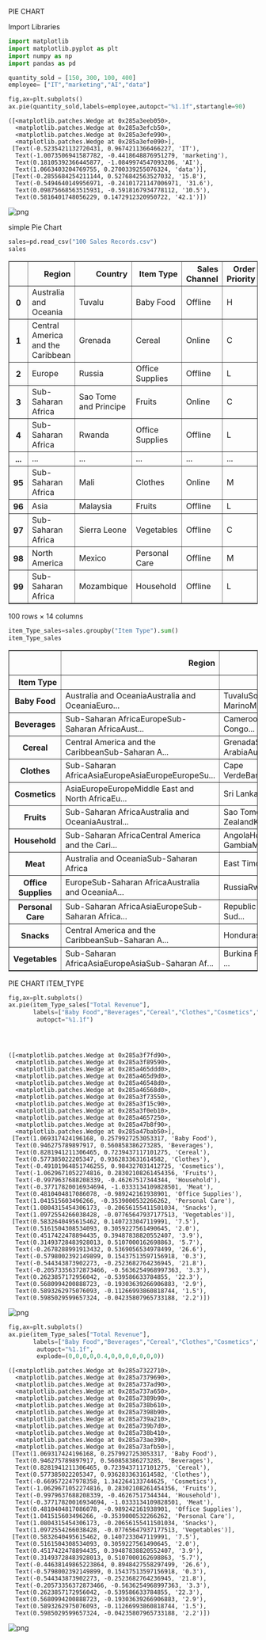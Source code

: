 PIE CHART

Import Libraries


```python
import matplotlib 
import matplotlib.pyplot as plt
import numpy as np
import pandas as pd
```


```python
quantity_sold = [150, 300, 100, 400]
employee= ["IT","marketing","AI","data"]
```


```python
fig,ax=plt.subplots()
ax.pie(quantity_sold,labels=employee,autopct="%1.1f",startangle=90)
```




    ([<matplotlib.patches.Wedge at 0x285a3eeb050>,
      <matplotlib.patches.Wedge at 0x285a3efcb50>,
      <matplotlib.patches.Wedge at 0x285a3efe990>,
      <matplotlib.patches.Wedge at 0x285a3efe090>],
     [Text(-0.5235421132720431, 0.9674211366466227, 'IT'),
      Text(-1.0073506941587782, -0.4418648876951279, 'marketing'),
      Text(0.18105392366445877, -1.0849974547093206, 'AI'),
      Text(1.0663403204769755, 0.2700339255076324, 'data')],
     [Text(-0.2855684254211144, 0.5276842563527032, '15.8'),
      Text(-0.5494640149956971, -0.24101721147006971, '31.6'),
      Text(0.09875668563515931, -0.5918167934778112, '10.5'),
      Text(0.5816401748056229, 0.1472912320950722, '42.1')])




    
![png](output_4_1.png)
    


simple Pie Chart


```python
sales=pd.read_csv("100 Sales Records.csv")
sales
```




<div>
<style scoped>
    .dataframe tbody tr th:only-of-type {
        vertical-align: middle;
    }

    .dataframe tbody tr th {
        vertical-align: top;
    }

    .dataframe thead th {
        text-align: right;
    }
</style>
<table border="1" class="dataframe">
  <thead>
    <tr style="text-align: right;">
      <th></th>
      <th>Region</th>
      <th>Country</th>
      <th>Item Type</th>
      <th>Sales Channel</th>
      <th>Order Priority</th>
      <th>Order Date</th>
      <th>Order ID</th>
      <th>Ship Date</th>
      <th>Units Sold</th>
      <th>Unit Price</th>
      <th>Unit Cost</th>
      <th>Total Revenue</th>
      <th>Total Cost</th>
      <th>Total Profit</th>
    </tr>
  </thead>
  <tbody>
    <tr>
      <th>0</th>
      <td>Australia and Oceania</td>
      <td>Tuvalu</td>
      <td>Baby Food</td>
      <td>Offline</td>
      <td>H</td>
      <td>5/28/2010</td>
      <td>669165933</td>
      <td>6/27/2010</td>
      <td>9925</td>
      <td>255.28</td>
      <td>159.42</td>
      <td>2533654.00</td>
      <td>1582243.50</td>
      <td>951410.50</td>
    </tr>
    <tr>
      <th>1</th>
      <td>Central America and the Caribbean</td>
      <td>Grenada</td>
      <td>Cereal</td>
      <td>Online</td>
      <td>C</td>
      <td>8/22/2012</td>
      <td>963881480</td>
      <td>9/15/2012</td>
      <td>2804</td>
      <td>205.70</td>
      <td>117.11</td>
      <td>576782.80</td>
      <td>328376.44</td>
      <td>248406.36</td>
    </tr>
    <tr>
      <th>2</th>
      <td>Europe</td>
      <td>Russia</td>
      <td>Office Supplies</td>
      <td>Offline</td>
      <td>L</td>
      <td>5/2/2014</td>
      <td>341417157</td>
      <td>5/8/2014</td>
      <td>1779</td>
      <td>651.21</td>
      <td>524.96</td>
      <td>1158502.59</td>
      <td>933903.84</td>
      <td>224598.75</td>
    </tr>
    <tr>
      <th>3</th>
      <td>Sub-Saharan Africa</td>
      <td>Sao Tome and Principe</td>
      <td>Fruits</td>
      <td>Online</td>
      <td>C</td>
      <td>6/20/2014</td>
      <td>514321792</td>
      <td>7/5/2014</td>
      <td>8102</td>
      <td>9.33</td>
      <td>6.92</td>
      <td>75591.66</td>
      <td>56065.84</td>
      <td>19525.82</td>
    </tr>
    <tr>
      <th>4</th>
      <td>Sub-Saharan Africa</td>
      <td>Rwanda</td>
      <td>Office Supplies</td>
      <td>Offline</td>
      <td>L</td>
      <td>2/1/2013</td>
      <td>115456712</td>
      <td>2/6/2013</td>
      <td>5062</td>
      <td>651.21</td>
      <td>524.96</td>
      <td>3296425.02</td>
      <td>2657347.52</td>
      <td>639077.50</td>
    </tr>
    <tr>
      <th>...</th>
      <td>...</td>
      <td>...</td>
      <td>...</td>
      <td>...</td>
      <td>...</td>
      <td>...</td>
      <td>...</td>
      <td>...</td>
      <td>...</td>
      <td>...</td>
      <td>...</td>
      <td>...</td>
      <td>...</td>
      <td>...</td>
    </tr>
    <tr>
      <th>95</th>
      <td>Sub-Saharan Africa</td>
      <td>Mali</td>
      <td>Clothes</td>
      <td>Online</td>
      <td>M</td>
      <td>7/26/2011</td>
      <td>512878119</td>
      <td>9/3/2011</td>
      <td>888</td>
      <td>109.28</td>
      <td>35.84</td>
      <td>97040.64</td>
      <td>31825.92</td>
      <td>65214.72</td>
    </tr>
    <tr>
      <th>96</th>
      <td>Asia</td>
      <td>Malaysia</td>
      <td>Fruits</td>
      <td>Offline</td>
      <td>L</td>
      <td>11/11/2011</td>
      <td>810711038</td>
      <td>12/28/2011</td>
      <td>6267</td>
      <td>9.33</td>
      <td>6.92</td>
      <td>58471.11</td>
      <td>43367.64</td>
      <td>15103.47</td>
    </tr>
    <tr>
      <th>97</th>
      <td>Sub-Saharan Africa</td>
      <td>Sierra Leone</td>
      <td>Vegetables</td>
      <td>Offline</td>
      <td>C</td>
      <td>6/1/2016</td>
      <td>728815257</td>
      <td>6/29/2016</td>
      <td>1485</td>
      <td>154.06</td>
      <td>90.93</td>
      <td>228779.10</td>
      <td>135031.05</td>
      <td>93748.05</td>
    </tr>
    <tr>
      <th>98</th>
      <td>North America</td>
      <td>Mexico</td>
      <td>Personal Care</td>
      <td>Offline</td>
      <td>M</td>
      <td>7/30/2015</td>
      <td>559427106</td>
      <td>8/8/2015</td>
      <td>5767</td>
      <td>81.73</td>
      <td>56.67</td>
      <td>471336.91</td>
      <td>326815.89</td>
      <td>144521.02</td>
    </tr>
    <tr>
      <th>99</th>
      <td>Sub-Saharan Africa</td>
      <td>Mozambique</td>
      <td>Household</td>
      <td>Offline</td>
      <td>L</td>
      <td>2/10/2012</td>
      <td>665095412</td>
      <td>2/15/2012</td>
      <td>5367</td>
      <td>668.27</td>
      <td>502.54</td>
      <td>3586605.09</td>
      <td>2697132.18</td>
      <td>889472.91</td>
    </tr>
  </tbody>
</table>
<p>100 rows × 14 columns</p>
</div>




```python
item_Type_sales=sales.groupby("Item Type").sum()
item_Type_sales

```




<div>
<style scoped>
    .dataframe tbody tr th:only-of-type {
        vertical-align: middle;
    }

    .dataframe tbody tr th {
        vertical-align: top;
    }

    .dataframe thead th {
        text-align: right;
    }
</style>
<table border="1" class="dataframe">
  <thead>
    <tr style="text-align: right;">
      <th></th>
      <th>Region</th>
      <th>Country</th>
      <th>Sales Channel</th>
      <th>Order Priority</th>
      <th>Order Date</th>
      <th>Order ID</th>
      <th>Ship Date</th>
      <th>Units Sold</th>
      <th>Unit Price</th>
      <th>Unit Cost</th>
      <th>Total Revenue</th>
      <th>Total Cost</th>
      <th>Total Profit</th>
    </tr>
    <tr>
      <th>Item Type</th>
      <th></th>
      <th></th>
      <th></th>
      <th></th>
      <th></th>
      <th></th>
      <th></th>
      <th></th>
      <th></th>
      <th></th>
      <th></th>
      <th></th>
      <th></th>
    </tr>
  </thead>
  <tbody>
    <tr>
      <th>Baby Food</th>
      <td>Australia and OceaniaAustralia and OceaniaEuro...</td>
      <td>TuvaluSolomon IslandsNorwayPortugalSan MarinoM...</td>
      <td>OfflineOnlineOnlineOnlineOnlineOfflineOffline</td>
      <td>HCLHLHM</td>
      <td>5/28/20102/4/20155/14/20147/31/20156/26/20135/...</td>
      <td>4649561463</td>
      <td>6/27/20102/21/20156/28/20149/3/20157/1/20136/2...</td>
      <td>40545</td>
      <td>1786.96</td>
      <td>1115.94</td>
      <td>10350327.60</td>
      <td>6463683.90</td>
      <td>3886643.70</td>
    </tr>
    <tr>
      <th>Beverages</th>
      <td>Sub-Saharan AfricaEuropeSub-Saharan AfricaAust...</td>
      <td>CameroonNorwayDemocratic Republic of the Congo...</td>
      <td>OfflineOfflineOnlineOnlineOfflineOfflineOfflin...</td>
      <td>CCCCCCHC</td>
      <td>4/1/20157/18/20145/26/201110/28/20141/16/20111...</td>
      <td>3488436455</td>
      <td>4/18/20157/30/20147/15/201111/15/20141/21/2011...</td>
      <td>56708</td>
      <td>379.60</td>
      <td>254.32</td>
      <td>2690794.60</td>
      <td>1802747.32</td>
      <td>888047.28</td>
    </tr>
    <tr>
      <th>Cereal</th>
      <td>Central America and the CaribbeanSub-Saharan A...</td>
      <td>GrenadaSenegalThe GambiaComorosSaudi ArabiaAus...</td>
      <td>OnlineOnlineOfflineOfflineOnlineOfflineOnline</td>
      <td>CHHHMHH</td>
      <td>8/22/20124/18/20146/7/20123/29/20163/25/20136/...</td>
      <td>5327696855</td>
      <td>9/15/20125/30/20146/8/20124/29/20163/28/20137/...</td>
      <td>25877</td>
      <td>1439.90</td>
      <td>819.77</td>
      <td>5322898.90</td>
      <td>3030455.47</td>
      <td>2292443.43</td>
    </tr>
    <tr>
      <th>Clothes</th>
      <td>Sub-Saharan AfricaAsiaEuropeAsiaEuropeEuropeSu...</td>
      <td>Cape VerdeBangladeshBulgariaMyanmarMacedoniaAl...</td>
      <td>OfflineOnlineOnlineOnlineOfflineOnlineOnlineOf...</td>
      <td>HLMHCCCCHMLLM</td>
      <td>8/2/20141/13/20174/23/201211/14/201510/14/2014...</td>
      <td>7557276802</td>
      <td>8/19/20143/1/20176/3/201211/18/201511/14/20143...</td>
      <td>71260</td>
      <td>1420.64</td>
      <td>465.92</td>
      <td>7787292.80</td>
      <td>2553958.40</td>
      <td>5233334.40</td>
    </tr>
    <tr>
      <th>Cosmetics</th>
      <td>AsiaEuropeEuropeMiddle East and North AfricaEu...</td>
      <td>Sri LankaFranceSwitzerlandAzerbaijanIcelandAus...</td>
      <td>OfflineOnlineOfflineOnlineOnlineOfflineOffline...</td>
      <td>MHMMCHHHHLHHH</td>
      <td>11/19/20165/22/20179/17/20122/6/201012/31/2016...</td>
      <td>6463416606</td>
      <td>12/18/20166/5/201710/20/20122/25/201012/31/201...</td>
      <td>83718</td>
      <td>5683.60</td>
      <td>3423.29</td>
      <td>36601509.60</td>
      <td>22045460.94</td>
      <td>14556048.66</td>
    </tr>
    <tr>
      <th>Fruits</th>
      <td>Sub-Saharan AfricaAustralia and OceaniaAustral...</td>
      <td>Sao Tome and PrincipeNew ZealandKiribatiMaliSy...</td>
      <td>OnlineOnlineOnlineOnlineOnlineOnlineOfflineOnl...</td>
      <td>CHMLLLHLML</td>
      <td>6/20/20149/8/201410/13/20145/7/201011/22/20118...</td>
      <td>5419570846</td>
      <td>7/5/201410/4/201411/10/20145/10/201012/3/20119...</td>
      <td>49998</td>
      <td>93.30</td>
      <td>69.20</td>
      <td>466481.34</td>
      <td>345986.16</td>
      <td>120495.18</td>
    </tr>
    <tr>
      <th>Household</th>
      <td>Sub-Saharan AfricaCentral America and the Cari...</td>
      <td>AngolaHondurasTurkmenistanThe GambiaMyanmarUni...</td>
      <td>OfflineOfflineOfflineOfflineOfflineOnlineOffli...</td>
      <td>MHLLHLCLL</td>
      <td>4/23/20112/8/201712/30/20105/26/20121/16/20151...</td>
      <td>4984468632</td>
      <td>4/27/20112/13/20171/20/20116/9/20123/1/20152/1...</td>
      <td>44727</td>
      <td>6014.43</td>
      <td>4522.86</td>
      <td>29889712.29</td>
      <td>22477106.58</td>
      <td>7412605.71</td>
    </tr>
    <tr>
      <th>Meat</th>
      <td>Australia and OceaniaSub-Saharan Africa</td>
      <td>East TimorThe Gambia</td>
      <td>OnlineOnline</td>
      <td>LM</td>
      <td>7/31/20121/14/2017</td>
      <td>1147372316</td>
      <td>9/11/20121/23/2017</td>
      <td>10675</td>
      <td>843.78</td>
      <td>729.38</td>
      <td>4503675.75</td>
      <td>3893065.75</td>
      <td>610610.00</td>
    </tr>
    <tr>
      <th>Office Supplies</th>
      <td>EuropeSub-Saharan AfricaAustralia and OceaniaA...</td>
      <td>RussiaRwandaAustraliaBruneiBulgariaMauritaniaS...</td>
      <td>OfflineOfflineOnlineOnlineOnlineOfflineOffline...</td>
      <td>LLCLMCMMHMHM</td>
      <td>5/2/20142/1/201310/27/20154/1/20122/16/20121/1...</td>
      <td>4256053154</td>
      <td>5/8/20142/6/201311/25/20155/8/20122/28/20121/1...</td>
      <td>46967</td>
      <td>7814.52</td>
      <td>6299.52</td>
      <td>30585380.07</td>
      <td>24655796.32</td>
      <td>5929583.75</td>
    </tr>
    <tr>
      <th>Personal Care</th>
      <td>Sub-Saharan AfricaAsiaEuropeSub-Saharan Africa...</td>
      <td>Republic of the CongoMongoliaMoldova South Sud...</td>
      <td>OfflineOfflineOnlineOfflineOfflineOnlineOnline...</td>
      <td>MCLCLHMLLM</td>
      <td>7/14/20152/19/20145/7/201612/29/20135/8/20173/...</td>
      <td>5742522973</td>
      <td>8/25/20152/23/20145/10/20161/28/20145/21/20173...</td>
      <td>48708</td>
      <td>817.30</td>
      <td>566.70</td>
      <td>3980904.84</td>
      <td>2760282.36</td>
      <td>1220622.48</td>
    </tr>
    <tr>
      <th>Snacks</th>
      <td>Central America and the CaribbeanSub-Saharan A...</td>
      <td>HondurasDjiboutiZambia</td>
      <td>OnlineOnlineOnline</td>
      <td>LML</td>
      <td>6/30/20162/25/20171/4/2011</td>
      <td>1674348985</td>
      <td>7/26/20162/25/20171/5/2011</td>
      <td>13637</td>
      <td>457.74</td>
      <td>292.32</td>
      <td>2080733.46</td>
      <td>1328789.28</td>
      <td>751944.18</td>
    </tr>
    <tr>
      <th>Vegetables</th>
      <td>Sub-Saharan AfricaAsiaEuropeAsiaSub-Saharan Af...</td>
      <td>Burkina FasoKyrgyzstanSlovakiaLaosKenyaSierra ...</td>
      <td>OnlineOnlineOnlineOfflineOnlineOffline</td>
      <td>HHHCLC</td>
      <td>7/17/20126/24/201110/6/20129/15/20113/18/20126...</td>
      <td>4791316149</td>
      <td>7/27/20127/12/201111/10/201210/23/20114/7/2012...</td>
      <td>20051</td>
      <td>924.36</td>
      <td>545.58</td>
      <td>3089057.06</td>
      <td>1823237.43</td>
      <td>1265819.63</td>
    </tr>
  </tbody>
</table>
</div>



PIE CHART ITEM_TYPE


```python
fig,ax=plt.subplots()
ax.pie(item_Type_sales["Total Revenue"],
       labels=["Baby Food","Beverages","Cereal","Clothes","Cosmetics","Fruits","Household","Meat","Office Supplies","Personal Care","Snacks","Vegetables"],
        autopct="%1.1f")


    
```




    ([<matplotlib.patches.Wedge at 0x285a3f7fd90>,
      <matplotlib.patches.Wedge at 0x285a3f89590>,
      <matplotlib.patches.Wedge at 0x285a465ddd0>,
      <matplotlib.patches.Wedge at 0x285a465d9d0>,
      <matplotlib.patches.Wedge at 0x285a46548d0>,
      <matplotlib.patches.Wedge at 0x285a46568d0>,
      <matplotlib.patches.Wedge at 0x285a3f73550>,
      <matplotlib.patches.Wedge at 0x285a3f15c90>,
      <matplotlib.patches.Wedge at 0x285a3f0eb10>,
      <matplotlib.patches.Wedge at 0x285a4657250>,
      <matplotlib.patches.Wedge at 0x285a47b8f90>,
      <matplotlib.patches.Wedge at 0x285a47bab50>],
     [Text(1.069317424196168, 0.2579927253053317, 'Baby Food'),
      Text(0.946275789897917, 0.560858386273285, 'Beverages'),
      Text(0.8281941211306465, 0.7239437117101275, 'Cereal'),
      Text(0.577385022205347, 0.9362833631614582, 'Clothes'),
      Text(-0.49101964851746255, 0.984327031412725, 'Cosmetics'),
      Text(-1.0629671052274816, 0.28302108261454356, 'Fruits'),
      Text(-0.9979637688208339, -0.46267517344344, 'Household'),
      Text(-0.37717820016934694, -1.0333134109828501, 'Meat'),
      Text(0.4810404817086078, -0.989242161938901, 'Office Supplies'),
      Text(1.041515603496266, -0.3539000532266262, 'Personal Care'),
      Text(1.0804315454306173, -0.20656155411501034, 'Snacks'),
      Text(1.0972554266038428, -0.07765647937177513, 'Vegetables')],
     [Text(0.5832640495615462, 0.1407233047119991, '7.5'),
      Text(0.5161504308534093, 0.3059227561490645, '2.0'),
      Text(0.4517422478894435, 0.39487838820552407, '3.9'),
      Text(0.31493728483928013, 0.5107000162698863, '5.7'),
      Text(-0.2678288991913432, 0.5369056534978499, '26.6'),
      Text(-0.5798002392149899, 0.15437513597156918, '0.3'),
      Text(-0.544343873902273, -0.2523682764236945, '21.8'),
      Text(-0.20573356372873466, -0.5636254968997363, '3.3'),
      Text(0.2623857172956042, -0.539586633784855, '22.3'),
      Text(0.5680994200888723, -0.19303639266906883, '2.9'),
      Text(0.5893262975076093, -0.11266993860818744, '1.5'),
      Text(0.5985029599657324, -0.04235807965733188, '2.2')])




    
![png](output_9_1.png)
    



```python
fig,ax=plt.subplots()
ax.pie(item_Type_sales["Total Revenue"],
       labels=["Baby Food","Beverages","Cereal","Clothes","Cosmetics","Fruits","Household","Meat","Office Supplies","Personal Care","Snacks","Vegetables"],
        autopct="%1.1f",
        explode=(0,0,0,0,0.4,0,0,0,0,0,0,0))
```




    ([<matplotlib.patches.Wedge at 0x285a7322710>,
      <matplotlib.patches.Wedge at 0x285a7379690>,
      <matplotlib.patches.Wedge at 0x285a737ad90>,
      <matplotlib.patches.Wedge at 0x285a737a650>,
      <matplotlib.patches.Wedge at 0x285a7389b90>,
      <matplotlib.patches.Wedge at 0x285a738b610>,
      <matplotlib.patches.Wedge at 0x285a7398b90>,
      <matplotlib.patches.Wedge at 0x285a739a210>,
      <matplotlib.patches.Wedge at 0x285a739b7d0>,
      <matplotlib.patches.Wedge at 0x285a738b410>,
      <matplotlib.patches.Wedge at 0x285a73ae390>,
      <matplotlib.patches.Wedge at 0x285a73afb50>],
     [Text(1.069317424196168, 0.2579927253053317, 'Baby Food'),
      Text(0.946275789897917, 0.560858386273285, 'Beverages'),
      Text(0.8281941211306465, 0.7239437117101275, 'Cereal'),
      Text(0.577385022205347, 0.9362833631614582, 'Clothes'),
      Text(-0.669572247978358, 1.342264133744625, 'Cosmetics'),
      Text(-1.0629671052274816, 0.28302108261454356, 'Fruits'),
      Text(-0.9979637688208339, -0.46267517344344, 'Household'),
      Text(-0.37717820016934694, -1.0333134109828501, 'Meat'),
      Text(0.4810404817086078, -0.989242161938901, 'Office Supplies'),
      Text(1.041515603496266, -0.3539000532266262, 'Personal Care'),
      Text(1.0804315454306173, -0.20656155411501034, 'Snacks'),
      Text(1.0972554266038428, -0.07765647937177513, 'Vegetables')],
     [Text(0.5832640495615462, 0.1407233047119991, '7.5'),
      Text(0.5161504308534093, 0.3059227561490645, '2.0'),
      Text(0.4517422478894435, 0.39487838820552407, '3.9'),
      Text(0.31493728483928013, 0.5107000162698863, '5.7'),
      Text(-0.44638149865223864, 0.8948427558297499, '26.6'),
      Text(-0.5798002392149899, 0.15437513597156918, '0.3'),
      Text(-0.544343873902273, -0.2523682764236945, '21.8'),
      Text(-0.20573356372873466, -0.5636254968997363, '3.3'),
      Text(0.2623857172956042, -0.539586633784855, '22.3'),
      Text(0.5680994200888723, -0.19303639266906883, '2.9'),
      Text(0.5893262975076093, -0.11266993860818744, '1.5'),
      Text(0.5985029599657324, -0.04235807965733188, '2.2')])




    
![png](output_10_1.png)
    


